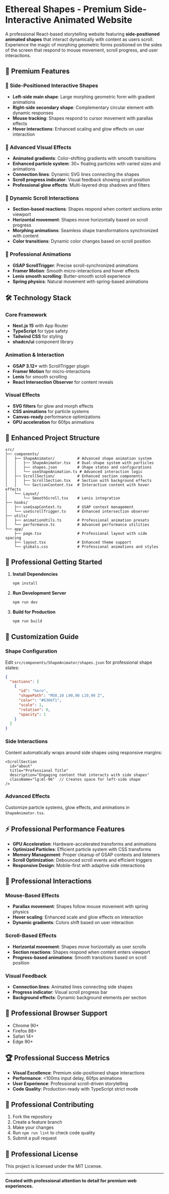 # Ethereal Shapes - Premium Side-Interactive Animated Website

A professional React-based storytelling website featuring **side-positioned animated shapes** that interact dynamically with content as users scroll. Experience the magic of morphing geometric forms positioned on the sides of the screen that respond to mouse movement, scroll progress, and user interactions.

## 🌟 Premium Features

### 🎯 Side-Positioned Interactive Shapes
- **Left-side main shape**: Large morphing geometric form with gradient animations
- **Right-side secondary shape**: Complementary circular element with dynamic responses
- **Mouse tracking**: Shapes respond to cursor movement with parallax effects
- **Hover interactions**: Enhanced scaling and glow effects on user interaction

### 🎨 Advanced Visual Effects
- **Animated gradients**: Color-shifting gradients with smooth transitions
- **Enhanced particle system**: 30+ floating particles with varied sizes and animations
- **Connection lines**: Dynamic SVG lines connecting the shapes
- **Scroll progress indicator**: Visual feedback showing scroll position
- **Professional glow effects**: Multi-layered drop shadows and filters

### 🔄 Dynamic Scroll Interactions
- **Section-based reactions**: Shapes respond when content sections enter viewport
- **Horizontal movement**: Shapes move horizontally based on scroll progress
- **Morphing animations**: Seamless shape transformations synchronized with content
- **Color transitions**: Dynamic color changes based on scroll position

### 💫 Professional Animations
- **GSAP ScrollTrigger**: Precise scroll-synchronized animations
- **Framer Motion**: Smooth micro-interactions and hover effects
- **Lenis smooth scrolling**: Butter-smooth scroll experience
- **Spring physics**: Natural movement with spring-based animations

## 🛠️ Technology Stack

### Core Framework
- **Next.js 15** with App Router
- **TypeScript** for type safety
- **Tailwind CSS** for styling
- **shadcn/ui** component library

### Animation & Interaction
- **GSAP 3.12+** with ScrollTrigger plugin
- **Framer Motion** for micro-interactions
- **Lenis** for smooth scrolling
- **React Intersection Observer** for content reveals

### Visual Effects
- **SVG filters** for glow and morph effects
- **CSS animations** for particle systems
- **Canvas-ready** performance optimizations
- **GPU acceleration** for 60fps animations

## 📁 Enhanced Project Structure

```
src/
├── components/
│   ├── ShapeAnimator/          # Advanced shape animation system
│   │   ├── ShapeAnimator.tsx   # Dual-shape system with particles
│   │   ├── shapes.json         # Shape states and configurations
│   │   └── useShapeAnimation.ts # Advanced interaction logic
│   ├── ScrollSection/          # Enhanced section components
│   │   ├── ScrollSection.tsx   # Section with background effects
│   │   └── SectionContent.tsx  # Interactive content with hover effects
│   └── Layout/
│       └── SmoothScroll.tsx    # Lenis integration
├── hooks/
│   ├── useGsapContext.ts       # GSAP context management
│   └── useScrollTrigger.ts     # Enhanced intersection observer
├── utils/
│   ├── animationUtils.ts       # Professional animation presets
│   └── performance.ts          # Advanced performance utilities
└── app/
    ├── page.tsx                # Professional layout with side spacing
    ├── layout.tsx              # Enhanced theme support
    └── globals.css             # Professional animations and styles
```

## 🚀 Professional Getting Started

1. **Install Dependencies**
   ```bash
   npm install
   ```

2. **Run Development Server**
   ```bash
   npm run dev
   ```

3. **Build for Production**
   ```bash
   npm run build
   ```

## 🎨 Customization Guide

### Shape Configuration
Edit `src/components/ShapeAnimator/shapes.json` for professional shape states:
```json
{
  "sections": [
    {
      "id": "hero",
      "shapePath": "M50,10 L90,90 L10,90 Z",
      "color": "#6366f1",
      "scale": 1,
      "rotation": 0,
      "opacity": 1
    }
  ]
}
```

### Side Interactions
Content automatically wraps around side shapes using responsive margins:
```tsx
<ScrollSection
  id="about"
  title="Professional Title"
  description="Engaging content that interacts with side shapes"
  className="lg:ml-96"  // Creates space for left-side shape
/>
```

### Advanced Effects
Customize particle systems, glow effects, and animations in `ShapeAnimator.tsx`.

## ⚡ Professional Performance Features

- **GPU Acceleration**: Hardware-accelerated transforms and animations
- **Optimized Particles**: Efficient particle system with CSS transforms
- **Memory Management**: Proper cleanup of GSAP contexts and listeners
- **Scroll Optimization**: Debounced scroll events and efficient triggers
- **Responsive Design**: Mobile-first with adaptive side interactions

## 🎯 Professional Interactions

### Mouse-Based Effects
- **Parallax movement**: Shapes follow mouse movement with spring physics
- **Hover scaling**: Enhanced scale and glow effects on interaction
- **Dynamic gradients**: Colors shift based on user interaction

### Scroll-Based Effects
- **Horizontal movement**: Shapes move horizontally as user scrolls
- **Section reactions**: Shapes respond when content enters viewport
- **Progress-based animations**: Smooth transitions based on scroll position

### Visual Feedback
- **Connection lines**: Animated lines connecting side shapes
- **Progress indicator**: Visual scroll progress bar
- **Background effects**: Dynamic background elements per section

## 📱 Professional Browser Support

- Chrome 90+
- Firefox 88+
- Safari 14+
- Edge 90+

## 🏆 Professional Success Metrics

- **Visual Excellence**: Premium side-positioned shape interactions
- **Performance**: <100ms input delay, 60fps animations
- **User Experience**: Professional scroll-driven storytelling
- **Code Quality**: Production-ready with TypeScript strict mode

## 🤝 Professional Contributing

1. Fork the repository
2. Create a feature branch
3. Make your changes
4. Run `npm run lint` to check code quality
5. Submit a pull request

## 📄 Professional License

This project is licensed under the MIT License.

---

**Created with professional attention to detail for premium web experiences.**